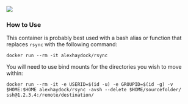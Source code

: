 [![](https://images.microbadger.com/badges/image/alexhaydock/rsync.svg)](https://hub.docker.com/r/alexhaydock/rsync "Badge")

### How to Use
This container is probably best used with a bash alias or function that replaces `rsync` with the following command:
```
docker run --rm -it alexhaydock/rsync
```

You will need to use bind mounts for the directories you wish to move within:
```
docker run --rm -it -e USERID=$(id -u) -e GROUPID=$(id -g) -v $HOME:$HOME alexhaydock/rsync -avsh --delete $HOME/sourcefolder/ ssh@1.2.3.4:/remote/destination/
```
